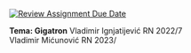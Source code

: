 [![Review Assignment Due Date](https://classroom.github.com/assets/deadline-readme-button-24ddc0f5d75046c5622901739e7c5dd533143b0c8e959d652212380cedb1ea36.svg)](https://classroom.github.com/a/CWiPXU-P)

**Tema: Gigatron**
Vladimir Ignjatijević RN 2022/7 <br />
Vladimir Mićunović RN 2023/
